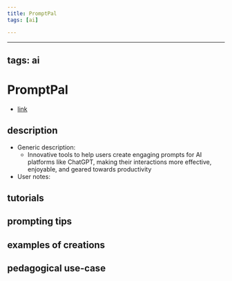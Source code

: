 ```yaml
---
title: PromptPal
tags: [ai]

---
```


---
tags: ai 
---

# PromptPal


* [link](https://www.promptpal.net/?via=ffmedia)

## description
* Generic description: 
    * Innovative tools to help users create engaging prompts for AI platforms like ChatGPT, making their interactions more effective, enjoyable, and geared towards productivity
* User notes:

## tutorials

## prompting tips

## examples of creations 

## pedagogical use-case 